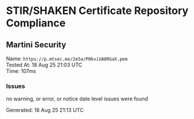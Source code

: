 # STIR/SHAKEN Certificate Repository Compliance

## Martini Security

Name: `https://p.mtsec.me/2e5a/PNkviUA8RGaX.pem`\
Tested At: 18 Aug 25 21:03 UTC\
Time: 107ms

### Issues

no warning, or error, or notice date level issues were found

Generated: 18 Aug 25 21:13 UTC